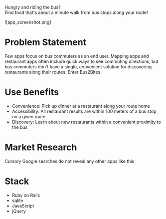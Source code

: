 Hungry and riding the bus?   
Find food that's about a minute walk from bus stops along your route!

![app_screenshot.png]

# Problem Statement

Few apps focus on bus commuters as an end user. Mapping apps and restaurant apps often include quick ways to see commuting directions, but bus commuters don't have a single, convenient solution for discovering restaurants along their routes. Enter Bus2Bites. 

# Use Benefits

- Convenience: Pick up dinner at a restaurant along your route home
- Accessibility: All restaurant results are within 100 meters of a bus stop on a given route
- Discovery: Learn about new restaurants within a convenient proximity to the bus

# Market Research

Cursory Google searches do not reveal any other apps like this

# Stack

- Ruby on Rails
- sqlite
- JavaScript
- jQuery

